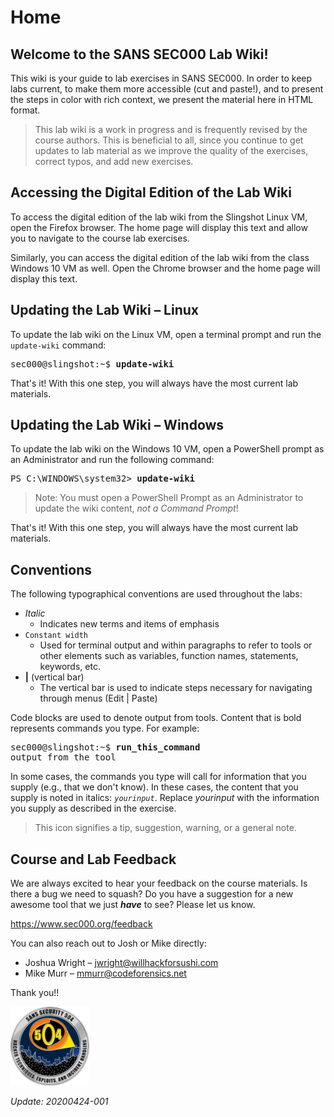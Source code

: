 # Home

## Welcome to the SANS SEC000 Lab Wiki!

This wiki is your guide to lab exercises in SANS SEC000. In order to keep labs
current, to make them more accessible (cut and paste!), and to present the
steps in color with rich context, we present the material here in HTML format.

> This lab wiki is a work in progress and is frequently revised by the course
> authors. This is beneficial to all, since you continue to get updates to
> lab material as we improve the quality of the exercises, correct typos, and
> add new exercises.

## Accessing the Digital Edition of the Lab Wiki

To access the digital edition of the lab wiki from the Slingshot Linux VM, open
the Firefox browser. The home page will display this text and allow you to
navigate to the course lab exercises.

Similarly, you can access the digital edition of the lab wiki from the class
Windows 10 VM as well. Open the Chrome browser and the home page will display
this text.

## Updating the Lab Wiki – Linux

To update the lab wiki on the Linux VM,  open a terminal prompt and run the
`update-wiki` command:

<pre>
sec000@slingshot:~$ <b>update-wiki</b>
</pre>
That's it! With this one step, you will always have the most current lab
materials.

## Updating the Lab Wiki – Windows

To update the lab wiki on the Windows 10 VM, open a PowerShell prompt as an
Administrator and run the following command:

<pre>
PS C:\WINDOWS\system32> <b>update-wiki</b>
</pre>

> Note: You must open a PowerShell Prompt as an Administrator to update the
> wiki content, _not a Command Prompt_!

That's it! With this one step, you will always have the most current lab
materials.

## Conventions

The following typographical conventions are used throughout the labs:

- *Italic*
  - Indicates new terms and items of emphasis
- `Constant width`
  - Used for terminal output and within paragraphs to refer to tools or other elements such as variables, function
names, statements, keywords, etc.
- **\|** (vertical bar)
  - The vertical bar is used to indicate steps necessary for navigating through menus (Edit \| Paste)

Code blocks are used to denote output from tools. Content that is bold represents commands you type.
For example:

<pre>
sec000@slingshot:~$ <b>run_this_command</b>
output from the tool
</pre>

In some cases, the commands you type will call for information that you supply
(e.g., that we don't know). In these cases, the content that you supply is
noted in italics: <i>`yourinput`</i>.  Replace _yourinput_ with the information
you supply as described in the exercise.

> This icon signifies a tip, suggestion, warning, or a general note.

## Course and Lab Feedback

We are always excited to hear your feedback on the course materials. Is there a bug we need to squash? Do you have a
suggestion for a new awesome tool that we just ***have*** to see? Please let us know.

https://www.sec000.org/feedback

You can also reach out to Josh or Mike directly:

- Joshua Wright – jwright@willhackforsushi.com
- Mike Murr – mmurr@codeforensics.net

Thank you!!

<img alt="000 Challenge Coin" src="pics/challengecoin.png" width="25%">

_Update: 20200424-001_
